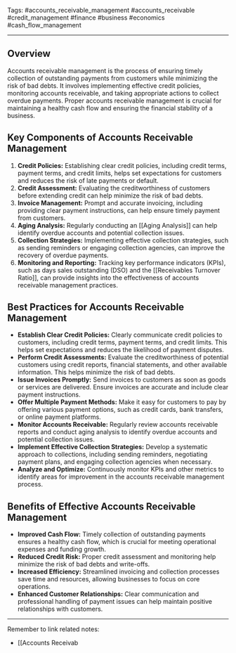 Tags: #accounts_receivable_management #accounts_receivable #credit_management #finance #business #economics #cash_flow_management

---

## Overview

Accounts receivable management is the process of ensuring timely collection of outstanding payments from customers while minimizing the risk of bad debts. It involves implementing effective credit policies, monitoring accounts receivable, and taking appropriate actions to collect overdue payments. Proper accounts receivable management is crucial for maintaining a healthy cash flow and ensuring the financial stability of a business.

## Key Components of Accounts Receivable Management

1.  **Credit Policies:** Establishing clear credit policies, including credit terms, payment terms, and credit limits, helps set expectations for customers and reduces the risk of late payments or default.
2.  **Credit Assessment:** Evaluating the creditworthiness of customers before extending credit can help minimize the risk of bad debts.
3.  **Invoice Management:** Prompt and accurate invoicing, including providing clear payment instructions, can help ensure timely payment from customers.
4.  **Aging Analysis:** Regularly conducting an [[Aging Analysis]] can help identify overdue accounts and potential collection issues.
5.  **Collection Strategies:** Implementing effective collection strategies, such as sending reminders or engaging collection agencies, can improve the recovery of overdue payments.
6.  **Monitoring and Reporting:** Tracking key performance indicators (KPIs), such as days sales outstanding (DSO) and the [[Receivables Turnover Ratio]], can provide insights into the effectiveness of accounts receivable management practices.

## Best Practices for Accounts Receivable Management

-   **Establish Clear Credit Policies:** Clearly communicate credit policies to customers, including credit terms, payment terms, and credit limits. This helps set expectations and reduces the likelihood of payment disputes.
-   **Perform Credit Assessments:** Evaluate the creditworthiness of potential customers using credit reports, financial statements, and other available information. This helps minimize the risk of bad debts.
-   **Issue Invoices Promptly:** Send invoices to customers as soon as goods or services are delivered. Ensure invoices are accurate and include clear payment instructions.
-   **Offer Multiple Payment Methods:** Make it easy for customers to pay by offering various payment options, such as credit cards, bank transfers, or online payment platforms.
-   **Monitor Accounts Receivable:** Regularly review accounts receivable reports and conduct aging analysis to identify overdue accounts and potential collection issues.
-   **Implement Effective Collection Strategies:** Develop a systematic approach to collections, including sending reminders, negotiating payment plans, and engaging collection agencies when necessary.
-   **Analyze and Optimize:** Continuously monitor KPIs and other metrics to identify areas for improvement in the accounts receivable management process.

## Benefits of Effective Accounts Receivable Management

-   **Improved Cash Flow:** Timely collection of outstanding payments ensures a healthy cash flow, which is crucial for meeting operational expenses and funding growth.
-   **Reduced Credit Risk:** Proper credit assessment and monitoring help minimize the risk of bad debts and write-offs.
-   **Increased Efficiency:** Streamlined invoicing and collection processes save time and resources, allowing businesses to focus on core operations.
-   **Enhanced Customer Relationships:** Clear communication and professional handling of payment issues can help maintain positive relationships with customers.

---

Remember to link related notes:

-   [[Accounts Receivab